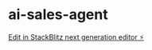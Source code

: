 # ai-sales-agent

[Edit in StackBlitz next generation editor ⚡️](https://stackblitz.com/~/github.com/mattoess/ai-sales-agent)